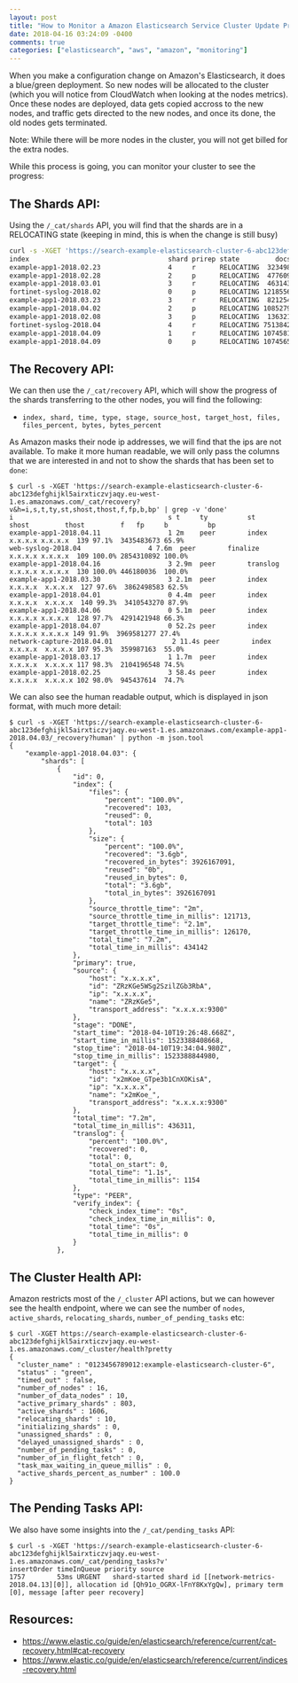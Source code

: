 ```yaml
---
layout: post
title: "How to Monitor a Amazon Elasticsearch Service Cluster Update Process"
date: 2018-04-16 03:24:09 -0400
comments: true
categories: ["elasticsearch", "aws", "amazon", "monitoring"] 
---
```


When you make a configuration change on Amazon's Elasticsearch, it does a blue/green deployment. So new nodes will be allocated to the cluster (which you will notice from CloudWatch when looking at the nodes metrics). Once these nodes are deployed, data gets copied accross to the new nodes, and traffic gets directed to the new nodes, and once its done, the old nodes gets terminated.

Note: While there will be more nodes in the cluster, you will not get billed for the extra nodes.

While this process is going, you can monitor your cluster to see the progress:

## The Shards API:

Using the `/_cat/shards` API, you will find that the shards are in a RELOCATING state (keeping in mind, this is when the change is still busy)

```bash
curl -s -XGET 'https://search-example-elasticsearch-cluster-6-abc123defghijkl5airxticzvjaqy.eu-west-1.es.amazonaws.com/_cat/shards?v' | grep -v 'STARTED'
index                                   shard prirep state         docs    store ip            node
example-app1-2018.02.23                 4     r      RELOCATING  323498 1018.3mb x.x.x.x x2mKoe_ -> x.x.x.x GyNiRJyeSTifN_9JZisGuQ GyNiRJy
example-app1-2018.02.28                 2     p      RELOCATING  477609    1.5gb x.x.x.x x2mKoe_ -> x.x.x.x sOihejw1SrKtag_LO1RGIA sOihejw
example-app1-2018.03.01                 3     r      RELOCATING  463143    1.5gb x.x.x.x  ZZfv-Ha -> x.x.x.x jOchdCZWQq-TAPZNTadNoA jOchdCZ
fortinet-syslog-2018.02                 0     p      RELOCATING 1218556  462.2mb x.x.x.x  moQA57Y -> x.x.x.x sOihejw1SrKtag_LO1RGIA sOihejw
example-app1-2018.03.23                 3     r      RELOCATING  821254    2.4gb x.x.x.x  moQA57Y -> x.x.x.x GyNiRJyeSTifN_9JZisGuQ GyNiRJy
example-app1-2018.04.02                 2     p      RELOCATING 1085279    3.4gb x.x.x.x x2mKoe_ -> x.x.x.x jOchdCZWQq-TAPZNTadNoA jOchdCZ
example-app1-2018.02.08                 3     p      RELOCATING  136321    125mb x.x.x.x ZUZSFWu -> x.x.x.x tyU_V_KLS5mZXEwnF-YEAQ tyU_V_K
fortinet-syslog-2018.04                 4     r      RELOCATING 7513842    2.8gb x.x.x.x  ZZfv-Ha -> x.x.x.x il1WsroNSgGmXJugds_aMQ il1Wsro
example-app1-2018.04.09                 1     r      RELOCATING 1074581    3.5gb x.x.x.x  ZRzKGe5 -> x.x.x.x il1WsroNSgGmXJugds_aMQ il1Wsro
example-app1-2018.04.09                 0     p      RELOCATING 1074565    3.5gb x.x.x.x  moQA57Y -> x.x.x.x tyU_V_KLS5mZXEwnF-YEAQ tyU_V_K
```

## The Recovery API:

We can then use the `/_cat/recovery` API, which will show the progress of the shards transferring to the other nodes, you will find the following:

- `index, shard, time, type, stage, source_host, target_host, files, files_percent, bytes, bytes_percent`

As Amazon masks their node ip addresses, we will find that the ips are not available. To make it more human readable, we will only pass the columns that we are interested in and not to show the shards that has been set to `done`:

```
$ curl -s -XGET 'https://search-example-elasticsearch-cluster-6-abc123defghijkl5airxticzvjaqy.eu-west-1.es.amazonaws.com/_cat/recovery?v&h=i,s,t,ty,st,shost,thost,f,fp,b,bp' | grep -v 'done'
i                                       s t     ty          st       shost         thost         f   fp     b          bp
example-app1-2018.04.11                 1 2m    peer        index    x.x.x.x x.x.x.x  139 97.1%  3435483673 65.9%
web-syslog-2018.04                 4 7.6m  peer        finalize x.x.x.x x.x.x.x  109 100.0% 2854310892 100.0%
example-app1-2018.04.16                 3 2.9m  peer        translog x.x.x.x x.x.x.x  130 100.0% 446180036  100.0%
example-app1-2018.03.30                 3 2.1m  peer        index    x.x.x.x  x.x.x.x  127 97.6%  3862498583 62.5%
example-app1-2018.04.01                 0 4.4m  peer        index    x.x.x.x  x.x.x.x  140 99.3%  3410543270 87.9%
example-app1-2018.04.06                 0 5.1m  peer        index    x.x.x.x x.x.x.x  128 97.7%  4291421948 66.3%
example-app1-2018.04.07                 0 52.2s peer        index    x.x.x.x x.x.x.x 149 91.9%  3969581277 27.4%
network-capture-2018.04.01               2 11.4s peer        index    x.x.x.x  x.x.x.x 107 95.3%  359987163  55.0%
example-app1-2018.03.17                 1 1.7m  peer        index    x.x.x.x  x.x.x.x 117 98.3%  2104196548 74.5%
example-app1-2018.02.25                 3 58.4s peer        index    x.x.x.x  x.x.x.x 102 98.0%  945437614  74.7%
```

We can also see the human readable output, which is displayed in json format, with much more detail:

```
$ curl -s -XGET 'https://search-example-elasticsearch-cluster-6-abc123defghijkl5airxticzvjaqy.eu-west-1.es.amazonaws.com/example-app1-2018.04.03/_recovery?human' | python -m json.tool
{
    "example-app1-2018.04.03": {
        "shards": [
            {
                "id": 0,
                "index": {
                    "files": {
                        "percent": "100.0%",
                        "recovered": 103,
                        "reused": 0,
                        "total": 103
                    },
                    "size": {
                        "percent": "100.0%",
                        "recovered": "3.6gb",
                        "recovered_in_bytes": 3926167091,
                        "reused": "0b",
                        "reused_in_bytes": 0,
                        "total": "3.6gb",
                        "total_in_bytes": 3926167091
                    },
                    "source_throttle_time": "2m",
                    "source_throttle_time_in_millis": 121713,
                    "target_throttle_time": "2.1m",
                    "target_throttle_time_in_millis": 126170,
                    "total_time": "7.2m",
                    "total_time_in_millis": 434142
                },
                "primary": true,
                "source": {
                    "host": "x.x.x.x",
                    "id": "ZRzKGe5WSg2SzilZGb3RbA",
                    "ip": "x.x.x.x",
                    "name": "ZRzKGe5",
                    "transport_address": "x.x.x.x:9300"
                },
                "stage": "DONE",
                "start_time": "2018-04-10T19:26:48.668Z",
                "start_time_in_millis": 1523388408668,
                "stop_time": "2018-04-10T19:34:04.980Z",
                "stop_time_in_millis": 1523388844980,
                "target": {
                    "host": "x.x.x.x",
                    "id": "x2mKoe_GTpe3b1CnXOKisA",
                    "ip": "x.x.x.x",
                    "name": "x2mKoe_",
                    "transport_address": "x.x.x.x:9300"
                },
                "total_time": "7.2m",
                "total_time_in_millis": 436311,
                "translog": {
                    "percent": "100.0%",
                    "recovered": 0,
                    "total": 0,
                    "total_on_start": 0,
                    "total_time": "1.1s",
                    "total_time_in_millis": 1154
                },
                "type": "PEER",
                "verify_index": {
                    "check_index_time": "0s",
                    "check_index_time_in_millis": 0,
                    "total_time": "0s",
                    "total_time_in_millis": 0
                }
            },
```


## The Cluster Health API:

Amazon restricts most of the `/_cluster` API actions, but we can however see the health endpoint, where we can see the number of `nodes`, `active_shards`, `relocating_shards`, `number_of_pending_tasks` etc:

```
$ curl -XGET https://search-example-elasticsearch-cluster-6-abc123defghijkl5airxticzvjaqy.eu-west-1.es.amazonaws.com/_cluster/health?pretty
{
  "cluster_name" : "0123456789012:example-elasticsearch-cluster-6",
  "status" : "green",
  "timed_out" : false,
  "number_of_nodes" : 16,
  "number_of_data_nodes" : 10,
  "active_primary_shards" : 803,
  "active_shards" : 1606,
  "relocating_shards" : 10,
  "initializing_shards" : 0,
  "unassigned_shards" : 0,
  "delayed_unassigned_shards" : 0,
  "number_of_pending_tasks" : 0,
  "number_of_in_flight_fetch" : 0,
  "task_max_waiting_in_queue_millis" : 0,
  "active_shards_percent_as_number" : 100.0
}
```

## The Pending Tasks API:

We also have some insights into the `/_cat/pending_tasks` API:

```
$ curl -s -XGET 'https://search-example-elasticsearch-cluster-6-abc123defghijkl5airxticzvjaqy.eu-west-1.es.amazonaws.com/_cat/pending_tasks?v'
insertOrder timeInQueue priority source
1757        53ms URGENT   shard-started shard id [[network-metrics-2018.04.13][0]], allocation id [Qh91o_OGRX-lFnY8KxYgQw], primary term [0], message [after peer recovery]
```

## Resources:

- https://www.elastic.co/guide/en/elasticsearch/reference/current/cat-recovery.html#cat-recovery
- https://www.elastic.co/guide/en/elasticsearch/reference/current/indices-recovery.html
